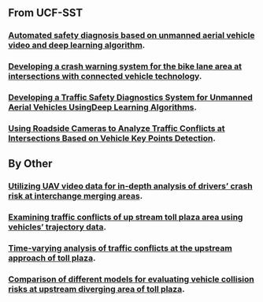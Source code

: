 ## From UCF-SST

### [	Automated safety diagnosis based on unmanned aerial vehicle video and deep learning algorithm](https://journals.sagepub.com/doi/abs/10.1177/0361198120925808).

### [Developing a crash warning system for the bike lane area at intersections with connected vehicle technology](https://journals.sagepub.com/doi/abs/10.1177/0361198119840617).


### [Developing a Traffic Safety Diagnostics System for Unmanned Aerial Vehicles UsingDeep Learning Algorithms](https://stars.library.ucf.edu/etd/6885/).

### [Using Roadside Cameras to Analyze Traffic Conflicts at Intersections Based on Vehicle Key Points Detection]([https://stars.library.ucf.edu/etd/6885/](https://scholar.google.com/citations?view_op=view_citation&hl=en&user=xjYVkuMAAAAJ&cstart=20&pagesize=80&sortby=pubdate&citation_for_view=xjYVkuMAAAAJ:ns9cj8rnVeAC)).






## By Other 
### [Utilizing UAV video data for in-depth analysis of drivers’ crash risk at interchange merging areas](https://www.sciencedirect.com/science/article/pii/S0001457518309631).

### [Examining traffic conflicts of up stream toll plaza area using vehicles’ trajectory data](https://www.sciencedirect.com/science/article/pii/S0001457518304342).

### [Time-varying analysis of traffic conflicts at the upstream approach of toll plaza](https://www.sciencedirect.com/science/article/pii/S0001457519316537).

### [Comparison of different models for evaluating vehicle collision risks at upstream diverging area of toll plaza](https://www.sciencedirect.com/science/article/pii/S0001457519307584).
